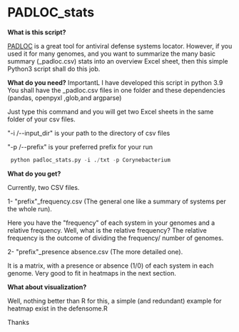# PADLOC_stats

**What is this script?**

[PADLOC](https://github.com/padlocbio/padloc) is a great tool for antiviral defense systems locator. However, if you used it for many genomes, and you want to summarize the many basic summary (_padloc.csv) stats into an overview Excel sheet, then this simple Python3 script shall do this job.


**What do you need?**
ImportantL I have developed this script in python 3.9
You shall have the _padloc.csv files in one folder and these dependencies (pandas, openpyxl ,glob,and argparse)

Just type this command and you will get two Excel sheets in the same folder of your csv files.

"-i /--input_dir"  is your path to the directory of csv files 

"-p /--prefix"  is your preferred prefix for your run

```python
 python padloc_stats.py -i ./txt -p Corynebacterium
```

**What do you get?**


Currently, two CSV files.

1- "prefix"_frequency.csv (The general one like a summary of systems per the whole run).

Here you have the "frequency" of each system in your genomes and a relative frequency. Well, what is the relative frequency? The relative frequency is the outcome of dividing the frequency/ number of genomes.


2- "prefix"_presence absence.csv  (The more detailed one).

It is a matrix, with a presence or absence (1/0) of each system in each genome. Very good to fit in heatmaps in the next section.

**What about visualization?**

Well, nothing better than R for this, a simple (and redundant) example for heatmap exist in the defensome.R


Thanks
